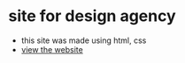 # site for design agency
- this site was made using html, css
- [view the website](https://didsov.github.io/site-design-elegant/)
